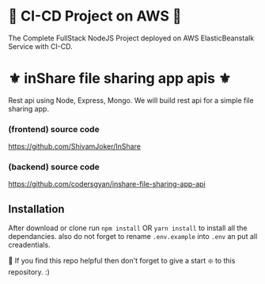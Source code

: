 # 🔰 CI-CD Project on AWS 🔰

The Complete FullStack NodeJS Project deployed on AWS ElasticBeanstalk Service with CI-CD.


# ⚜️ inShare file sharing app apis ⚜️

Rest api using Node, Express, Mongo.
We will build rest api for a simple file sharing app. 


### (frontend) source code 
https://github.com/ShivamJoker/InShare

### (backend) source code 
https://github.com/codersgyan/inshare-file-sharing-app-api

## Installation 
After download or clone run `npm install` OR `yarn install` to install all the dependancies.
also do not forget to rename `.env.example` into `.env` an put all creadentials.

🙏 If you find this repo helpful then don't forget to give a start ❇️ to this repository. :)
